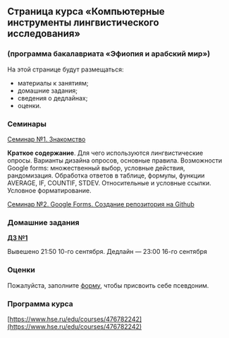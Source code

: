 ## Страница курса «Компьютерные инструменты лингвистического исследования»
### (программа бакалавриата «Эфиопия и арабский мир»)

На этой странице будут размещаться:
- материалы к занятиям;
- домашние задания;
- сведения о дедлайнах;
- оценки.

### Семинары

[Семинар №1. Знакомство](https://polyatomson.github.io/kili_ethiopia/seminar1)

**Краткое содержание**. Для чего используются лингвистические опросы. Варианты дизайна опросов, основные правила. Возможности Google forms: множественный выбор, условные действия, рандомизация. Обработка ответов в таблице, формулы, функции AVERAGE, IF, COUNTIF, STDEV. Относительные и условные ссылки. Условное форматирование.

[Семинар №2. Google Forms. Создание репозитория на Github](https://polyatomson.github.io/kili_ethiopia/seminar2)

### Домашние задания

**[ДЗ №1](https://polyatomson.github.io/kili_ethiopia/dz1)**

Вывешено 21:50 10-го сентября. Дедлайн — 23:00 16-го сентября

### Оценки

Пожалуйста, заполните [форму](https://docs.google.com/forms/d/e/1FAIpQLSdKpcP6VAH9k1wKakpCwRrhHKbHmpIwXQdY5rO2ypvQkZ9z4w/viewform?usp=sf_link), чтобы присвоить себе псевдоним.

### Программа курса

[https://www.hse.ru/edu/courses/476782242](https://www.hse.ru/edu/courses/476782242)
